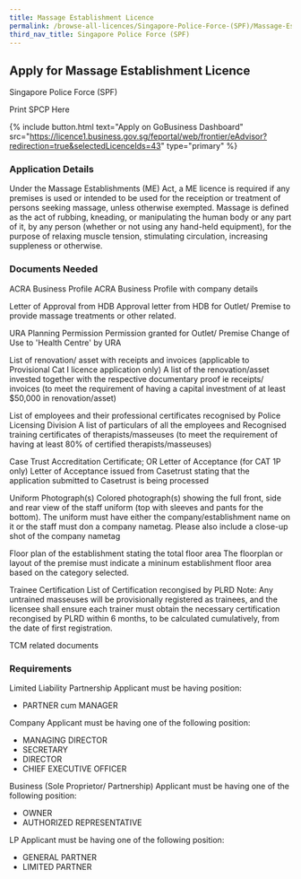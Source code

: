 ```yaml
---
title: Massage Establishment Licence
permalink: /browse-all-licences/Singapore-Police-Force-(SPF)/Massage-Establishment-Licence
third_nav_title: Singapore Police Force (SPF)
---
```


## Apply for Massage Establishment Licence

Singapore Police Force (SPF)

Print SPCP Here


{% include button.html text="Apply on GoBusiness Dashboard" src="https://licence1.business.gov.sg/feportal/web/frontier/eAdvisor?redirection=true&selectedLicenceIds=43" type="primary" %}

### Application Details

<p>Under the Massage Establishments (ME) Act, a ME licence is required if any premises is used or intended to be used for the receiption or treatment of persons seeking massage, unless otherwise exempted. Massage is defined as the act of rubbing, kneading, or manipulating the human body or any part of it, by any person (whether or not using any hand-held equipment), for the purpose of relaxing muscle tension, stimulating circulation, increasing suppleness or otherwise.</p>

### Documents Needed

ACRA Business Profile
ACRA Business Profile with company details

Letter of Approval from HDB
Approval letter from HDB for Outlet/ Premise to provide massage treatments or other related.

URA Planning Permission
Permission granted for Outlet/ Premise Change of Use to 'Health Centre' by URA

List of renovation/ asset with receipts and invoices (applicable to Provisional Cat I licence application only)
A list of the renovation/asset invested together with the respective documentary proof ie receipts/ invoices (to meet the requirement of having a capital investment of at least $50,000 in renovation/asset)

List of employees and their professional certificates recognised by Police Licensing Division
A list of particulars of all the employees and Recognised training certificates of therapists/masseuses (to meet the requirement of having at least 80% of certified therapists/masseuses)

Case Trust Accreditation Certificate; OR Letter of Acceptance (for CAT 1P only)
Letter of Acceptance issued from Casetrust stating that the application submitted to Casetrust is being processed

Uniform Photograph(s)
Colored photograph(s) showing the full front, side and rear view of the staff uniform (top with sleeves and pants for the bottom). The uniform must have either the company/establishment name on it or the staff must don a company nametag. Please also include a close-up shot of the company nametag

Floor plan of the establishment stating the total floor area
The floorplan or layout of the premise must indicate a mininum establishment floor area based on the category selected.

Trainee Certification
List of Certification recongised by PLRD Note: Any untrained masseuses will be provisionally registered as trainees, and the licensee shall ensure each trainer must obtain the necessary certification recongised by PLRD within 6 months, to be calculated cumulatively, from the date of first registration.

TCM related documents

### Requirements

Limited Liability Partnership
Applicant must be having position:
* PARTNER cum MANAGER

Company
Applicant must be having one of the following position:
* MANAGING DIRECTOR
* SECRETARY
* DIRECTOR
* CHIEF EXECUTIVE OFFICER

Business (Sole Proprietor/
Partnership)
Applicant must be having one of the following position:
* OWNER
* AUTHORIZED REPRESENTATIVE

LP
Applicant must be having one of the following position:
* GENERAL PARTNER
* LIMITED PARTNER


